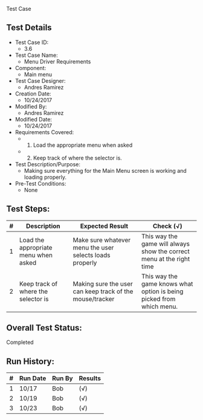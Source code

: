 Test Case 

## Test Details

* Test Case ID:
  * 3.6
* Test Case Name:
  * Menu Driver Requirements
* Component: 
  * Main menu
* Test Case Designer:
  * Andres Ramirez
* Creation Date:
  * 10/24/2017
* Modified By:
  * Andres Ramirez
* Modified Date:
  * 10/24/2017
* Requirements Covered:
  * 1. Load the appropriate menu when asked
  * 2. Keep track of where the selector is.
* Test Description/Purpose:
  *  Making sure everything for the Main Menu screen is working and loading properly.
* Pre-Test Conditions:
  * None
## Test Steps: 
| # | Description | Expected Result | Check (√) |
| --- | --- | --- | --- |
| 1 |Load the appropriate menu when asked | Make sure whatever menu the user selects loads properly|This  way  the  game  will  always  show  the  correct  menu  at  the  right time |			
| 2 |Keep track of where the selector is |Making sure the user can keep track of the mouse/tracker | This  way  the  game  knows what option  is  being  picked  from  which menu.|						

## Overall Test Status:
Completed


## Run History:
| # |	Run Date |	Run By |	Results |
| --- | --- | --- | --- |
| 1 |10/17 |Bob |(√) |			
| 2 |10/19 |Bob |(√) |			
| 3 |10/23 |Bob |(√) |			

